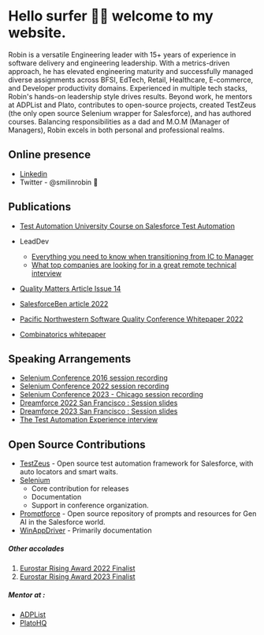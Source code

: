 # Hello surfer 🏄‍♂️ welcome to my website.

Robin is a versatile Engineering leader with 15+ years of experience in software delivery and engineering leadership. With a metrics-driven approach, he has elevated engineering maturity and successfully managed diverse assignments across BFSI, EdTech, Retail, Healthcare, E-commerce, and Developer productivity domains. Experienced in multiple tech stacks, Robin's hands-on leadership style drives results. Beyond work, he mentors at ADPList and Plato, contributes to open-source projects, created TestZeus (the only open source Selenium wrapper for Salesforce), and has authored courses. Balancing responsibilities as a dad and M.O.M (Manager of Managers), Robin excels in both personal and professional realms.

## Online presence

*   [Linkedin](https://www.linkedin.com/in/polymorphicrobin/)
*   Twitter - @smilinrobin 🐤

## Publications
*   [Test Automation University Course on Salesforce Test Automation](https://testautomationu.applitools.com/salesforce-testzeus-tutorial/index.html)
- LeadDev
  - [Everything you need to know when transitioning from IC to Manager](https://leaddev.com/skills-new-managers/everything-you-need-know-when-transitioning-ic-manager)
  - [What top companies are looking for in a great remote technical interview](https://leaddev.com/career-paths-progression-promotion/what-top-companies-are-looking-great-remote-technical-interview)
 
- [Quality Matters Article Issue 14](lehttps://quality-matters.org/index.php?page=qm-issues-archive&issue=14)
- [SalesforceBen article 2022](https://www.salesforceben.com/open-source-code-based-framework-to-automate-salesforce-testing/)
- [Pacific Northwestern Software Quality Conference Whitepaper 2022](https://www.pnsqc.org/docs/PROP54456887-TestZeus_Gupta_DraftV2.pdf)
- [Combinatorics whitepaper](https://drive.google.com/file/d/0B-HF8YW1i4CWX3h1dzFDNUlXN2c/view?resourcekey=0-LfOcba6W8CSlEbGPAm-uEw)


## Speaking Arrangements
*   [Selenium Conference 2016 session recording](https://youtu.be/HSABgUKpu2E)
*   [Selenium Conference 2022 session recording](https://youtu.be/KLN4bHND0nM)
*   [Selenium Conference 2023 - Chicago session recording](https://www.youtube.com/watch?v=i3X2puLqOFk)
*   [Dreamforce 2022 San Francisco : Session slides](https://docs.google.com/presentation/d/1MGmpAAQOvG7S_Ra3wl9Unao6PiVjWav3URd6kmptgWA/edit?usp=sharing)
*   [Dreamforce 2023 San Francisco : Session slides](https://docs.google.com/presentation/d/10FNGLCcs57SKVmb2S541PMfCa6FJ_9w51-mpjf4XeB0/edit?usp=sharing)
*   [The Test Automation Experience interview](https://www.youtube.com/watch?v=vhz_19k1Rio)

## Open Source Contributions
- [TestZeus](http://www.testzeus.com) - Open source test automation framework for Salesforce, with auto locators and smart waits.
- [Selenium](https://www.selenium.dev/blog/2023/selenium-4-10-0-released/)
  - Core contribution for releases
  - Documentation
  - Support in conference organization.
- [Promptforce](http://www.promptforce.in) - Open source repository of prompts and resources for Gen AI in the Salesforce world. 
- [WinAppDriver](https://github.com/microsoft/WinAppDriver) - Primarily documentation

##### Other accolades

1.  [Eurostar Rising Award 2022 Finalist](https://huddle.eurostarsoftwaretesting.com/rising-star-finalists-2022/)
2.  [Eurostar Rising Award 2023 Finalist](https://huddle.eurostarsoftwaretesting.com/rising-star-finalists-2023/)

##### Mentor at :
*   [ADPList](https://adplist.org/mentors/robin-gupta)
*   [PlatoHQ](https://www.platohq.com/@robin-gupta-992021999)
